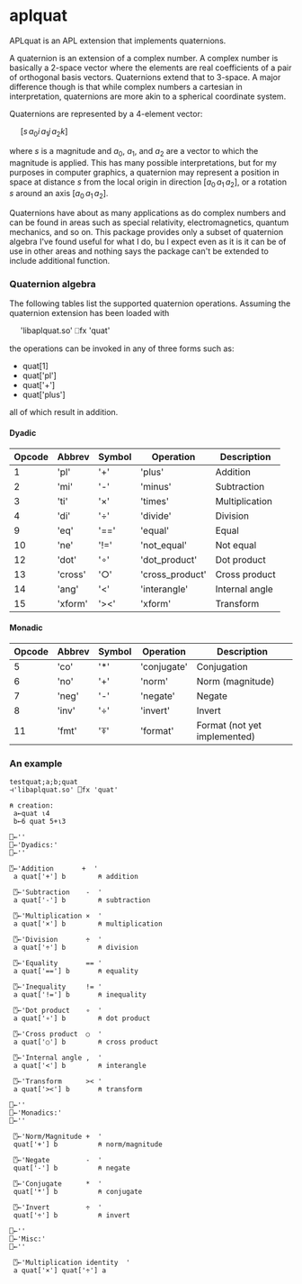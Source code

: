 # aplquat
APLquat is an APL extension that implements quaternions.

A quaternion is an extension of a complex number.  A complex number is
basically a 2-space vector where the elements are real coefficients of
a pair of orthogonal basis vectors.  Quaternions extend that to 3-space.
A major difference though is that while complex numbers a cartesian in
interpretation, quaternions are more akin to a spherical coordinate system.

Quaternions are represented by a 4-element vector:

&nbsp;&nbsp;&nbsp;&nbsp; $[ s\, a_0i\, a_1j\, a_2k]$

where $s$ is a magnitude and $a_0$, $a_1$, and $a_2$ are a vector to which the
magnitude is applied.  This has many possible interpretations, but for my
purposes in computer graphics, a quaternion may represent a position
in space at distance $s$ from the local origin in direction
$[ a_0\, a_1\, a_2 ]$, or a rotation $s$ around an axis $[ a_0\, a_1\, a_2 ]$.

Quaternions have about as many applications as do complex numbers and can be
found in areas such as special relativity, electromagnetics, quantum
mechanics, and so on.  This package provides only a subset of quaternion
algebra I've found useful for what I do, bu I expect even as it is it can
be of use in other areas and nothing says the package can't be extended to
include additional function.


### Quaternion algebra

The following tables list the supported quaternion operations.  Assuming
the quaternion extension has been loaded with

&nbsp;&nbsp;&nbsp;&nbsp; 'libaplquat.so' ⎕fx 'quat'

the operations can be invoked in any of three forms such as:

- quat[1]
- quat['pl']
- quat['+']
- quat['plus']

all of which result in addition.




#### Dyadic

| Opcode | Abbrev | Symbol | Operation       | Description      |
| ------ | ------ | ------ | --------------- | ---------------- |
|  1     | 'pl'   | '+'    | 'plus'          | Addition |
|  2     | 'mi'   | '-'    | 'minus'         | Subtraction |
|  3     | 'ti'   | '×'    | 'times'         | Multiplication |
|  4     | 'di'   | '÷'    | 'divide'        | Division |
|  9     | 'eq'   | '=='   | 'equal'         | Equal |
| 10     | 'ne'   | '!='   | 'not_equal'     | Not equal |
| 12     | 'dot'  | '∘'    | 'dot_product'   | Dot product |
| 13     | 'cross'| '○'    | 'cross_product' | Cross product |
| 14     | 'ang'  | '<'    | 'interangle'    | Internal angle |
| 15     | 'xform'| '><'   | 'xform'         | Transform |

#### Monadic

| Opcode | Abbrev | Symbol | Operation       | Description      |
| ------ | ------ | ------ | --------------- | ---------------- |
|  5     | 'co'   | '*'    | 'conjugate'     | Conjugation |
|  6     | 'no'   | '+'    | 'norm'          | Norm (magnitude) |
|  7     | 'neg'  | '-'    | 'negate'        | Negate |
|  8     | 'inv'  | '÷'    | 'invert'        | Invert |
| 11     | 'fmt'  | '⍕'    | 'format'        | Format  (not yet implemented) |

### An example
~~~
testquat;a;b;quat
⊣'libaplquat.so' ⎕fx 'quat'

⍝ creation:
 a←quat ⍳4
 b←6 quat 5+⍳3

⎕←''
⎕←'Dyadics:'
⎕←''

⍞←'Addition       +  '
 a quat['+'] b        ⍝ addition
 
 ⍞←'Subtraction    -  '
 a quat['-'] b	      ⍝ subtraction
 
 ⍞←'Multiplication ×  '
 a quat['×'] b	      ⍝ multiplication
 
 ⍞←'Division       ÷  '
 a quat['÷'] b	      ⍝ division
 
 ⍞←'Equality       == '
 a quat['=='] b	      ⍝ equality
 
 ⍞←'Inequality     != '
 a quat['!='] b	      ⍝ inequality
 
 ⍞←'Dot product    ∘  '
 a quat['∘'] b	      ⍝ dot product
 
 ⍞←'Cross product  ○  '
 a quat['○'] b	      ⍝ cross product
 
 ⍞←'Internal angle ,  '
 a quat['<'] b	      ⍝ interangle
 
 ⍞←'Transform      >< '
 a quat['><'] b	      ⍝ transform
 
⎕←''
⎕←'Monadics:'
⎕←''

 ⍞←'Norm/Magnitude +  '
 quat['+'] b	      ⍝ norm/magnitude
 
 ⍞←'Negate         -  '
 quat['-'] b	      ⍝ negate
 
 ⍞←'Conjugate      *  '
 quat['*'] b	      ⍝ conjugate
 
 ⍞←'Invert         ÷  '
 quat['÷'] b	      ⍝ invert

⎕←''
⎕←'Misc:'
⎕←''

 ⍞←'Multiplication identity  '
 a quat['×'] quat['÷'] a
 ~~~

